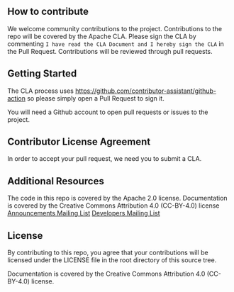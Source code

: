 
## How to contribute

We welcome community contributions to the project. Contributions to the repo will be covered by the Apache CLA. Please sign the CLA by commenting `I have read the CLA Document and I hereby sign the CLA` in the Pull Request. Contributions will be reviewed through pull requests.


## Getting Started

The CLA process uses https://github.com/contributor-assistant/github-action so please simply open a Pull Request to sign it.

You will need a Github account to open pull requests or issues to the project.
 

## Contributor License Agreement

In order to accept your pull request, we need you to submit a CLA.


## Additional Resources

The code in this repo is covered by the Apache 2.0 license. Documentation is covered by the Creative Commons Attribution 4.0 (CC-BY-4.0) license
[Announcements Mailing List]( https://lists.20c.com/mailman3/lists/autopeer-announce.lists.20c.com/)
[Developers Mailing List]( https://lists.20c.com/mailman3/lists/autopeer-dev.lists.20c.com/)
 

## License

By contributing to this repo, you agree that your contributions will be licensed under the LICENSE file in the root directory of this source tree.

Documentation is covered by the Creative Commons Attribution 4.0 (CC-BY-4.0) license.
